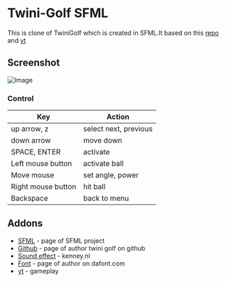 # Twini-Golf SFML
This is clone of TwiniGolf which is created in SFML.It based on this [repo](https://github.com/PolyMarsDev/Twini-Golf) and [yt](https://www.youtube.com/watch?v=iEn0ozP-jxc&ab_channel=PolyMars)

## Screenshot
![Image](https://user-images.githubusercontent.com/28188300/222953464-29a078e1-2df0-4ec9-b7c7-3bad2d1998c5.gif)


### Control

|     Key       | Action        |
| ------------- | ------------- |
| up arrow, z             | select next, previous  |
| down arrow         | move down  |
| SPACE, ENTER             | activate  |
| Left mouse button           | activate ball  |
| Move mouse            | set angle, power  |
| Right mouse button           | hit ball  |
| Backspace           | back to menu  |

## Addons
* [SFML](https://www.sfml-dev.org/) - page of SFML project
* [Github](https://github.com/PolyMarsDev) - page of author twini golf on github
* [Sound effect](https://www.kenney.nl/) - kenney.nl
* [Font](https://www.dafont.com/craftron-gaming.d6128) - page of author on dafont.com
* [yt](https://youtu.be/yet749PrGvQ) - gameplay
